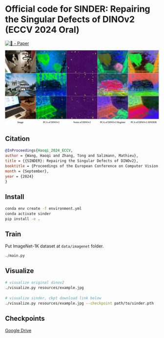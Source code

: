 # Official code for SINDER: Repairing the Singular Defects of DINOv2 (ECCV 2024 Oral)

[![🦢 - Paper](https://img.shields.io/badge/🦢-Paper-red)](https://arxiv.org/abs/2407.16826)

![SINDER](./resources/high_norm.jpg)

## Citation

```bibtex
@InProceedings{Haoqi_2024_ECCV,
author = {Wang, Haoqi and Zhang, Tong and Salzmann, Mathieu},
title = {{SINDER}: Repairing the Singular Defects of DINOv2},
booktitle = {Proceedings of the European Conference on Computer Vision (ECCV)},
month = {September},
year = {2024}
}
```

## Install

```bash
conda env create -f environment.yml
conda activate sinder
pip install -e .
```

## Train

Put ImageNet-1K dataset at `data/imagenet` folder.

```bash
./main.py
```

## Visualize

```bash
# visualize original dinov2
./visualize.py resources/example.jpg

# visualize sinder, ckpt download link below
./visualize.py resources/example.jpg --checkpoint path/to/sinder.pth
```

## Checkpoints

[Google Drive](https://drive.google.com/file/d/1g0Aq5qXYuMmVrN9-gGwC9ybwlCDFAw-l/view?usp=sharing)
